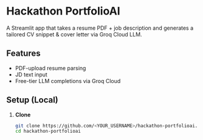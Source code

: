 # Hackathon PortfolioAI

A Streamlit app that takes a resume PDF + job description and generates a tailored CV snippet & cover letter via Groq Cloud LLM.

## Features

- PDF-upload resume parsing  
- JD text input  
- Free-tier LLM completions via Groq Cloud  

## Setup (Local)

1. **Clone**  
   ```bash
   git clone https://github.com/<YOUR_USERNAME>/hackathon-portfolioai.git
   cd hackathon-portfolioai
